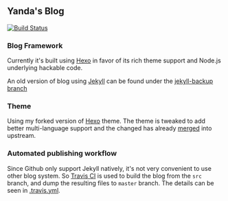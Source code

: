 ## Yanda's Blog
[![Build Status](https://travis-ci.org/yodahuang/yodahuang.github.io.svg?branch=src)](https://travis-ci.org/yodahuang/yodahuang.github.io)

### Blog Framework

Currently it's built using [Hexo](https://hexo.io/) in favor of its rich theme support and Node.js underlying hackable code.

An old version of blog using [Jekyll](https://jekyllrb.com/) can be found under the [jekyll-backup branch](https://github.com/yodahuang/yodahuang.github.io/tree/jekyll-backup)

### Theme

Using my forked version of  [Hexo](https://github.com/yodahuang/fexo) theme. The theme is tweaked to add better multi-language support and the changed has already [merged](https://github.com/forsigner/fexo/pull/49) into upstream.

### Automated publishing workflow

Since Github only support Jekyll natively, it's not very convenient to use other blog system. So [Travis CI](https://travis-ci.org/) is used to build the blog from the `src` branch, and dump the resulting files to `master` branch. The details can be seen in [.travis.yml](https://github.com/yodahuang/yodahuang.github.io/blob/src/.travis.yml).
